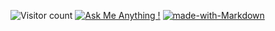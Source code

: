 ![Visitor count](https://shields-io-visitor-counter.herokuapp.com/badge?page=octocat.Spoon-Knife) [![Ask Me Anything !](https://img.shields.io/badge/Ask%20me-anything-1abc9c.svg)](https://GitHub.com/gfarcas) [![made-with-Markdown](https://img.shields.io/badge/Made%20with-Markdown-1f425f.svg)](http://commonmark.org)


